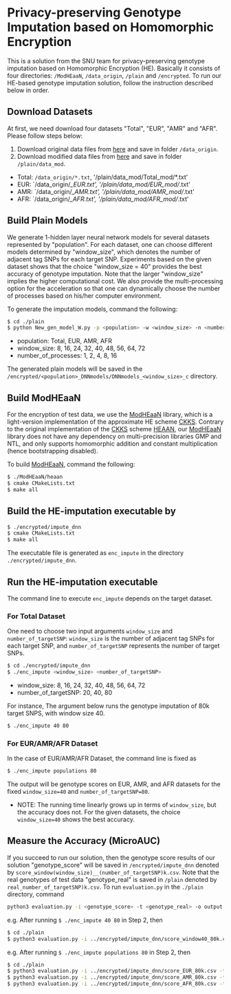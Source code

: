 # Privacy-preserving Genotype Imputation based on Homomorphic Encryption

This is a solution from the SNU team for privacy-preserving genotype imputation based on Homomorphic Encryption (HE). Basically it consists of four directories: `/ModHEaaN`, `/data_origin`, `/plain` and `/encrypted`. To run our HE-based genotype imputation solution, follow the instruction described below in order.


## Download Datasets

At first, we need download four datasets "Total", "EUR", "AMR" and "AFR". Please follow steps below:
1. Download original data files from [here](https://drive.google.com/drive/folders/1EVFLogAoqAajHxCBlen4vzy2Y0JbkpbU?usp=sharing) and save in folder `/data_origin`. 
1. Download modified data files from [here](https://drive.google.com/drive/folders/15JNx48B-dUDoIr1eVNqegj2fmIMB9K9Y?usp=sharing) and save in folder `/plain/data_mod`.

* Total: `/data_origin/*.txt`, '/plain/data_mod/Total_mod/*.txt'
* EUR: `/data_origin/*_EUR.txt', '/plain/data_mod/EUR_mod/*.txt'
* AMR: `/data_origin/*_AMR.txt', '/plain/data_mod/AMR_mod/*.txt'
* AFR: `/data_origin/*_AFR.txt', '/plain/data_mod/AFR_mod/*.txt'

## Build Plain Models
We generate 1-hidden layer neural network models for several datasets represented by "population". For each dataset, one can choose different models determined by "window_size", which denotes the number of adjacent tag SNPs for each target SNP. Experiments based on the given dataset shows that the choice "window_size = 40" provides the best accuracy of genotype imputation.
Note that the larger "window_size" implies the higher computational cost. We also provide the multi-processing option for the acceleration so that one can dynamically choose the number of processes based on his/her computer environment.

To generate the imputation models, command the following:
```bash
$ cd ./plain
$ python New_gen_model_W.py -p <population> -w <window_size> -n <number_of_processes>
```
* population: Total, EUR, AMR, AFR 
* window_size: 8, 16, 24, 32, 40, 48, 56, 64, 72 
* number_of_processes: 1, 2, 4, 8, 16 

The generated plain models will be saved in the `/encrypted/<population>_DNNmodels/DNNmodels_<window_size>_c` directory.

## Build ModHEaaN
For the encryption of test data, we use the [ModHEaaN](https://github.com/idashSNU/Imputation/tree/master/ModHEaaN) library, which is a light-version implementation of the approximate HE scheme [CKKS](https://eprint.iacr.org/2016/421.pdf). Contrary to the original implementation of the [CKKS](https://eprint.iacr.org/2016/421.pdf) scheme [HEAAN](https://github.com/snucrypto/HEAAN), our [ModHEaaN](https://github.com/idashSNU/Imputation/tree/master/ModHEaaN) library does not have any dependency on multi-precision libraries GMP and NTL, and only supports homomorphic addition and constant multiplication (hence bootstrapping disabled).

To build [ModHEaaN](https://github.com/idashSNU/Imputation/tree/master/ModHEaaN), command the following:
```bash
$ ./ModHEaaN/heaan
$ cmake CMakeLists.txt
$ make all
```

## Build the HE-imputation executable by
```bash
$ ./encrypted/impute_dnn
$ cmake CMakeLists.txt
$ make all
```
The executable file is generated as `enc_impute` in the directory `./encrypted/impute_dnn`. 

## Run the HE-imputation executable
The command line to execute `enc_impute` depends on the target dataset. 
### For Total Dataset 
One need to choose two input arguments `window_size` and `number_of_targetSNP`: `window_size` is the number of adjacent tag SNPs for each target SNP, and `number_of_targetSNP` represents the number of target SNPs. 
```bash
$ cd ./encrypted/impute_dnn
$ ./enc_impute <window_size> <number_of_targetSNP>
```
* window_size: 8, 16, 24, 32, 40, 48, 56, 64, 72
* number_of_targetSNP: 20, 40, 80

For instance, The argument below runs the genotype imputation of 80k target SNPS, with window size 40.
```bash
$ ./enc_impute 40 80
```
### For EUR/AMR/AFR Dataset
In the case of EUR/AMR/AFR Dataset, the command line is fixed as 
```bash
$ ./enc_impute populations 80
```
The output will be genotype scores on EUR, AMR, and AFR datasets for the fixed `window_size=40` and `number_of_targetSNP=80`. 


* NOTE: The running time linearly grows up in terms of `window_size`, but the accuracy does not. For the given datasets, the choice `window_size=40` shows the best accuracy.


## Measure the Accuracy (MicroAUC)
If you succeed to run our solution, then the genotype score results of our solution "genotype_score" will be saved in `/encrypted/impute_dnn` denoted by `score_window(window_size)__(number_of_targetSNP)k.csv`. Note that the real genotypes of test data "genotype_real" is saved in `/plain` denoted by `real_number_of_targetSNP)k.csv`. To run  `evaluation.py` in the `./plain` directory, command
```bash
python3 evaluation.py -i <genotype_score> -t <genotype_real> -o output.png
```

e.g. After running `$ ./enc_impute 40 80` in Step 2, then
```bash
$ cd ./plain
$ python3 evaluation.py -i ../encrypted/impute_dnn/score_window40_80k.csv -t real_80k.csv -o output.png
```

e.g. After running `$ ./enc_impute populations 80` in Step 2, then
```bash
$ cd ./plain
$ python3 evaluation.py -i ../encrypted/impute_dnn/score_EUR_80k.csv -t real_EUR_80k.csv -o output_EUR.png
$ python3 evaluation.py -i ../encrypted/impute_dnn/score_AMR_80k.csv -t real_AMR_80k.csv -o output_AMR.png
$ python3 evaluation.py -i ../encrypted/impute_dnn/score_AFR_80k.csv -t real_AFR_80k.csv -o output_AFR.png
```

